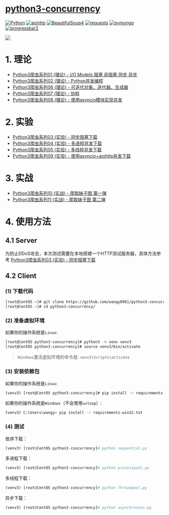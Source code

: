 # [python3-concurrency](http://www.madmalls.com/blog/category/python3-spider/)

[![Python](https://img.shields.io/badge/python-v3.4%2B-blue.svg)](https://www.python.org/)
[![aiohttp](https://img.shields.io/badge/aiohttp-v3.3.2-brightgreen.svg)](https://aiohttp.readthedocs.io/en/stable/)
[![BeautifulSoup4](https://img.shields.io/badge/BeautifulSoup4-v4.6.3-orange.svg)](https://pypi.org/project/beautifulsoup4/)
[![requests](https://img.shields.io/badge/requests-v2.19.1-yellow.svg)](http://docs.python-requests.org/en/master/)
[![pymongo](https://img.shields.io/badge/pymongo-v3.7.1-red.svg)](https://pypi.org/project/pymongo/)
[![progressbar2](https://img.shields.io/badge/progressbar2-v3.38.0-lightgrey.svg)](https://pypi.org/project/progressbar2/)


![](http://www.madmalls.com/admin/medias/uploaded/python3-concurrency-1016d526.png)


# 1. 理论

- [Python3爬虫系列01 (理论) - I/O Models 阻塞 非阻塞 同步 异步](http://www.madmalls.com/blog/post/io-models/)
- [Python3爬虫系列02 (理论) - Python并发编程](http://www.madmalls.com/blog/post/concurrent-programming-for-python/)
- [Python3爬虫系列06 (理论) - 可迭代对象、迭代器、生成器](http://www.madmalls.com/blog/post/iterable-iterator-and-generator-in-python/)
- [Python3爬虫系列07 (理论) - 协程](http://www.madmalls.com/blog/post/coroutine-in-python/)
- [Python3爬虫系列08 (理论) - 使用asyncio模块实现并发](http://www.madmalls.com/blog/post/asyncio-howto-in-python3/)


# 2. 实验

- [Python3爬虫系列03 (实验) - 同步阻塞下载](http://www.madmalls.com/blog/post/sequential-download-for-python/)
- [Python3爬虫系列04 (实验) - 多进程并发下载](http://www.madmalls.com/blog/post/multi-process-for-python3/)
- [Python3爬虫系列05 (实验) - 多线程并发下载](http://www.madmalls.com/blog/post/multi-thread-for-python/)
- [Python3爬虫系列09 (实验) - 使用asyncio+aiohttp并发下载](http://www.madmalls.com/blog/post/aiohttp-howto-in-python3/)


# 3. 实战

- [Python3爬虫系列10 (实战) - 爬取妹子图 第一弹](http://www.madmalls.com/blog/post/python3-concurrency-pics-01/)
- [Python3爬虫系列11 (实战) - 爬取妹子图 第二弹](http://www.madmalls.com/blog/post/python3-concurrency-pics-02/)


# 4. 使用方法

## 4.1 Server

为防止DDoS攻击，本次测试需要在本地搭建一个HTTP测试服务器，具体方法参考 [Python3爬虫系列03 (实验) - 同步阻塞下载](http://www.madmalls.com/blog/post/sequential-download-for-python/)

## 4.2 Client

### (1) 下载代码

```bash
[root@CentOS ~]# git clone https://github.com/wangy8961/python3-concurrency.git
[root@CentOS ~]# cd python3-concurrency/
```

### (2) 准备虚拟环境

如果你的操作系统是`Linux`:

```bash
[root@CentOS python3-concurrency]# python3 -m venv venv3
[root@CentOS python3-concurrency]# source venv3/bin/activate
```

> `Windows`激活虚拟环境的命令是: `venv3\Scripts\activate`

### (3) 安装依赖包

如果你的操作系统是`Linux`:

```bash
(venv3) [root@CentOS python3-concurrency]# pip install -r requirements-linux.txt
```

如果你的操作系统是`Windows`（不会使用`uvloop`）:

```bash
(venv3) C:\Users\wangy> pip install -r requirements-win32.txt
```

### (4) 测试

依序下载：

```python
(venv3) [root@CentOS python3-concurrency]# python sequential.py
```

多进程下载：

```python
(venv3) [root@CentOS python3-concurrency]# python processpool.py
```

多线程下载：

```python
(venv3) [root@CentOS python3-concurrency]# python threadpool.py
```

异步下载：

```python
(venv3) [root@CentOS python3-concurrency]# python asynchronous.py
```
